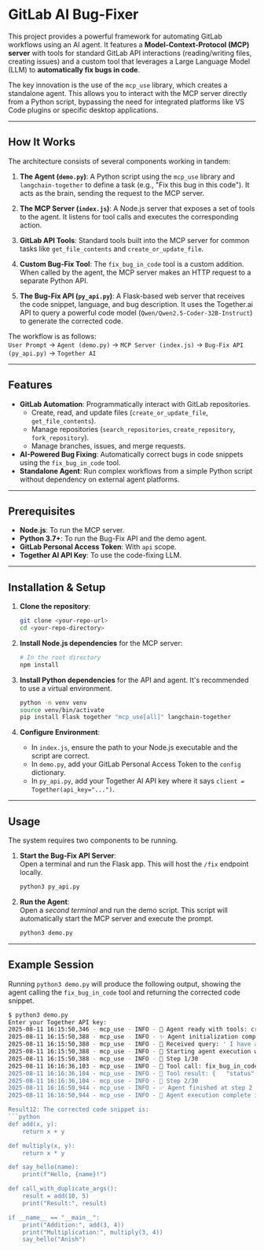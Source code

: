 # GitLab AI Bug-Fixer

This project provides a powerful framework for automating GitLab workflows using an AI agent. It features a **Model-Context-Protocol (MCP) server** with tools for standard GitLab API interactions (reading/writing files, creating issues) and a custom tool that leverages a Large Language Model (LLM) to **automatically fix bugs in code**.

The key innovation is the use of the `mcp_use` library, which creates a standalone agent. This allows you to interact with the MCP server directly from a Python script, bypassing the need for integrated platforms like VS Code plugins or specific desktop applications.

-----

## How It Works

The architecture consists of several components working in tandem:

1. **The Agent (`demo.py`)**: A Python script using the `mcp_use` library and `langchain-together` to define a task (e.g., "Fix this bug in this code"). It acts as the brain, sending the request to the MCP server.

2. **The MCP Server (`index.js`)**: A Node.js server that exposes a set of tools to the agent. It listens for tool calls and executes the corresponding action.

3. **GitLab API Tools**: Standard tools built into the MCP server for common tasks like `get_file_contents` and `create_or_update_file`.

4. **Custom Bug-Fix Tool**: The `fix_bug_in_code` tool is a custom addition. When called by the agent, the MCP server makes an HTTP request to a separate Python API.

5. **The Bug-Fix API (`py_api.py`)**: A Flask-based web server that receives the code snippet, language, and bug description. It uses the Together.ai API to query a powerful code model (`Qwen/Qwen2.5-Coder-32B-Instruct`) to generate the corrected code.

The workflow is as follows:  
`User Prompt` → `Agent (demo.py)` → `MCP Server (index.js)` → `Bug-Fix API (py_api.py)` → `Together AI`

-----

## Features

- **GitLab Automation**: Programmatically interact with GitLab repositories.
  - Create, read, and update files (`create_or_update_file`, `get_file_contents`).
  - Manage repositories (`search_repositories`, `create_repository`, `fork_repository`).
  - Manage branches, issues, and merge requests.
- **AI-Powered Bug Fixing**: Automatically correct bugs in code snippets using the `fix_bug_in_code` tool.
- **Standalone Agent**: Run complex workflows from a simple Python script without dependency on external agent platforms.

-----

## Prerequisites

- **Node.js**: To run the MCP server.
- **Python 3.7+**: To run the Bug-Fix API and the demo agent.
- **GitLab Personal Access Token**: With `api` scope.
- **Together AI API Key**: To use the code-fixing LLM.

-----

## Installation & Setup

1. **Clone the repository**:

    ```bash
    git clone <your-repo-url>
    cd <your-repo-directory>
    ```

2. **Install Node.js dependencies** for the MCP server:

    ```bash
    # In the root directory
    npm install
    ```

3. **Install Python dependencies** for the API and agent. It's recommended to use a virtual environment.

    ```bash
    python -m venv venv
    source venv/bin/activate
    pip install Flask together "mcp_use[all]" langchain-together
    ```

4. **Configure Environment**:

    - In `index.js`, ensure the path to your Node.js executable and the script are correct.
    - In `demo.py`, add your GitLab Personal Access Token to the `config` dictionary.
    - In `py_api.py`, add your Together AI API key where it says `client = Together(api_key="...")`.

-----

## Usage

The system requires two components to be running.

1. **Start the Bug-Fix API Server**:  
   Open a terminal and run the Flask app. This will host the `/fix` endpoint locally.

    ```bash
    python3 py_api.py
    ```

2. **Run the Agent**:  
   Open a *second terminal* and run the demo script. This script will automatically start the MCP server and execute the prompt.

    ```bash
    python3 demo.py
    ```

-----

## Example Session

Running `python3 demo.py` will produce the following output, showing the agent calling the `fix_bug_in_code` tool and returning the corrected code snippet.

````bash
$ python3 demo.py
Enter your Together API key:
2025-08-11 16:15:50,346 - mcp_use - INFO - 🧠 Agent ready with tools: create_or_update_file, search_repositories, create_repository, get_file_contents, push_files, create_issue, create_merge_request, fork_repository, create_branch, fix_bug_in_code
2025-08-11 16:15:50,388 - mcp_use - INFO - ✨ Agent initialization complete
2025-08-11 16:15:50,388 - mcp_use - INFO - 💬 Received query: ' I have a bug in the following code snippet writte...'
2025-08-11 16:15:50,388 - mcp_use - INFO - 🏁 Starting agent execution with max_steps=30
2025-08-11 16:15:50,388 - mcp_use - INFO - 👣 Step 1/30
2025-08-11 16:16:36,103 - mcp_use - INFO - 🔧 Tool call: fix_bug_in_code with input: {'bug_description': 'Function arguments should be passed only once', 'file_content': 'def add(x, ...''
2025-08-11 16:16:36,104 - mcp_use - INFO - 📄 Tool result: {   "status": "success",   "fixed_code": "def add(x, y):\n    return x + y\n\n\ndef multiply(x, y...}
2025-08-11 16:16:36,104 - mcp_use - INFO - 👣 Step 2/30
2025-08-11 16:16:50,944 - mcp_use - INFO - ✅ Agent finished at step 2
2025-08-11 16:16:50,944 - mcp_use - INFO - 🎉 Agent execution complete in 60.78 seconds

Result12: The corrected code snippet is:
```python
def add(x, y):
    return x + y

def multiply(x, y):
    return x * y

def say_hello(name):
    print(f"Hello, {name}!")

def call_with_duplicate_args():
    result = add(10, 5)  
    print("Result:", result)

if __name__ == "__main__":
    print("Addition:", add(3, 4))
    print("Multiplication:", multiply(3, 4))
    say_hello("Anish")
````
